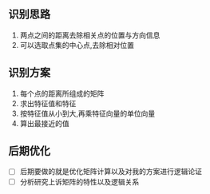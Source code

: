 
识别思路
------------

1. 两点之间的距离去除相关点的位置与方向信息
2. 可以选取点集的中心点,去除相对位置


识别方案
------------

1. 每个点的距离所组成的矩阵
2. 求出特征值和特征
3. 按特征值从小到大,再乘特征向量的单位向量
4. 算出最接近的值


后期优化
------------

- [ ] 后期要做的就是优化矩阵计算以及对我的方案进行逻辑论证
- [ ] 分析研究上诉矩阵的特性以及逻辑关系
